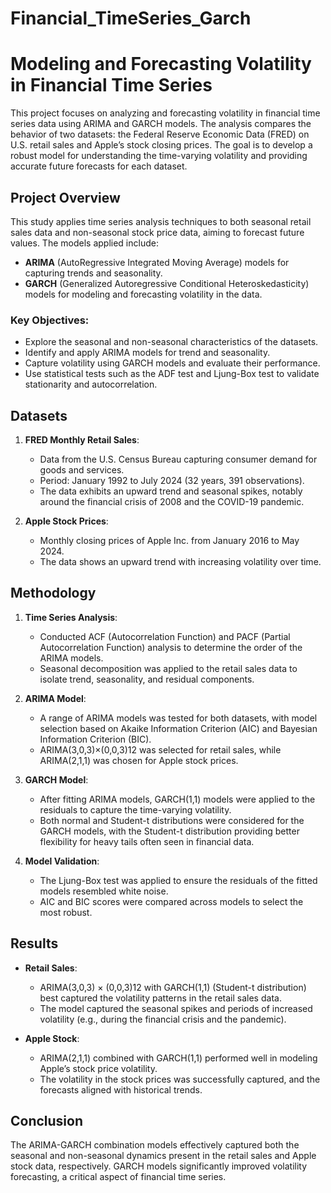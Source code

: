 # Financial_TimeSeries_Garch

# Modeling and Forecasting Volatility in Financial Time Series

This project focuses on analyzing and forecasting volatility in financial time series data using ARIMA and GARCH models. The analysis compares the behavior of two datasets: the Federal Reserve Economic Data (FRED) on U.S. retail sales and Apple’s stock closing prices. The goal is to develop a robust model for understanding the time-varying volatility and providing accurate future forecasts for each dataset.

## Project Overview

This study applies time series analysis techniques to both seasonal retail sales data and non-seasonal stock price data, aiming to forecast future values. The models applied include:
- **ARIMA** (AutoRegressive Integrated Moving Average) models for capturing trends and seasonality.
- **GARCH** (Generalized Autoregressive Conditional Heteroskedasticity) models for modeling and forecasting volatility in the data.

### Key Objectives:
- Explore the seasonal and non-seasonal characteristics of the datasets.
- Identify and apply ARIMA models for trend and seasonality.
- Capture volatility using GARCH models and evaluate their performance.
- Use statistical tests such as the ADF test and Ljung-Box test to validate stationarity and autocorrelation.

## Datasets

1. **FRED Monthly Retail Sales**: 
   - Data from the U.S. Census Bureau capturing consumer demand for goods and services.
   - Period: January 1992 to July 2024 (32 years, 391 observations).
   - The data exhibits an upward trend and seasonal spikes, notably around the financial crisis of 2008 and the COVID-19 pandemic.

2. **Apple Stock Prices**: 
   - Monthly closing prices of Apple Inc. from January 2016 to May 2024.
   - The data shows an upward trend with increasing volatility over time.

## Methodology

1. **Time Series Analysis**:
   - Conducted ACF (Autocorrelation Function) and PACF (Partial Autocorrelation Function) analysis to determine the order of the ARIMA models.
   - Seasonal decomposition was applied to the retail sales data to isolate trend, seasonality, and residual components.

2. **ARIMA Model**:
   - A range of ARIMA models was tested for both datasets, with model selection based on Akaike Information Criterion (AIC) and Bayesian Information Criterion (BIC).
   - ARIMA(3,0,3)×(0,0,3)12 was selected for retail sales, while ARIMA(2,1,1) was chosen for Apple stock prices.

3. **GARCH Model**:
   - After fitting ARIMA models, GARCH(1,1) models were applied to the residuals to capture the time-varying volatility.
   - Both normal and Student-t distributions were considered for the GARCH models, with the Student-t distribution providing better flexibility for heavy tails often seen in financial data.

4. **Model Validation**:
   - The Ljung-Box test was applied to ensure the residuals of the fitted models resembled white noise.
   - AIC and BIC scores were compared across models to select the most robust.

## Results

- **Retail Sales**: 
   - ARIMA(3,0,3) × (0,0,3)12 with GARCH(1,1) (Student-t distribution) best captured the volatility patterns in the retail sales data.
   - The model captured the seasonal spikes and periods of increased volatility (e.g., during the financial crisis and the pandemic).

- **Apple Stock**: 
   - ARIMA(2,1,1) combined with GARCH(1,1) performed well in modeling Apple’s stock price volatility.
   - The volatility in the stock prices was successfully captured, and the forecasts aligned with historical trends.

## Conclusion

The ARIMA-GARCH combination models effectively captured both the seasonal and non-seasonal dynamics present in the retail sales and Apple stock data, respectively. GARCH models significantly improved volatility forecasting, a critical aspect of financial time series.
